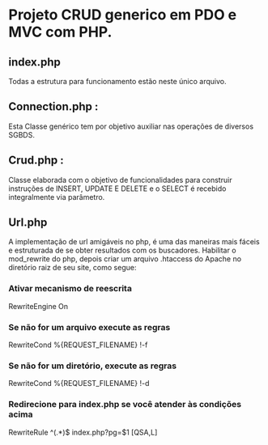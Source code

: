 # Projeto CRUD generico em PDO e MVC com PHP.

## index.php

Todas a estrutura para funcionamento estão neste único arquivo.

## Connection.php :

Esta Classe genérico tem por objetivo auxiliar nas operações de diversos SGBDS.

## Crud.php :

Classe elaborada com o objetivo de funcionalidades para construir instruções de INSERT, UPDATE E DELETE e o SELECT é recebido integralmente via parâmetro.

## Url.php

A implementação de url amigáveis no php, é uma das maneiras mais fáceis e estruturada de se obter resultados com os buscadores.
Habilitar o mod_rewrite do php, depois criar um arquivo .htaccess do Apache no diretório raiz de seu site, como segue:

### Ativar mecanismo de reescrita

RewriteEngine On

### Se não for um arquivo execute as regras

RewriteCond %{REQUEST_FILENAME} !-f

### Se não for um diretório, execute as regras

RewriteCond %{REQUEST_FILENAME} !-d

### Redirecione para index.php se você atender às condições acima

RewriteRule ^(.\*)$ index.php?pg=$1 [QSA,L]
